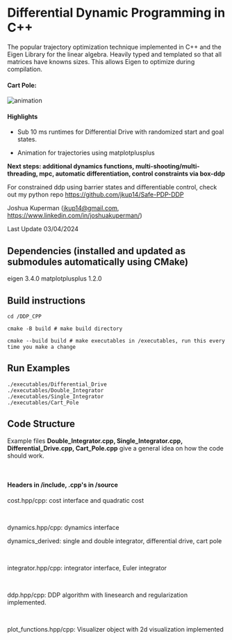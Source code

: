# Differential Dynamic Programming in C++
The popular trajectory optimization technique implemented in C++ and the Eigen Library for the linear algebra. Heavily typed and templated so that all matrices have knowns sizes. This allows Eigen to optimize during compilation. 

#### Cart Pole:
![animation](https://github.com/jkup14/DDP_CPP/cart_pole_animation.gif)

#### Highlights
* Sub 10 ms runtimes for Differential Drive with randomized start and goal states.

* Animation for trajectories using matplotplusplus

**Next steps: additional dynamics functions, multi-shooting/multi-threading, mpc, automatic differentiation, control constraints via box-ddp**

For constrained ddp using barrier states and differentiable control, check out my python repo https://github.com/jkup14/Safe-PDP-DDP

Joshua Kuperman (jkup14@gmail.com, https://www.linkedin.com/in/joshuakuperman/)

Last Update 03/04/2024

## Dependencies (installed and updated as submodules automatically using CMake)
eigen 3.4.0
matplotplusplus 1.2.0


## Build instructions
~~~
cd /DDP_CPP

cmake -B build # make build directory

cmake --build build # make executables in /executables, run this every time you make a change
~~~

## Run Examples
~~~
./executables/Differential_Drive
./executables/Double_Integrator
./executables/Single_Integrator
./executables/Cart_Pole
~~~

## Code Structure

Example files **Double_Integrator.cpp, Single_Integrator.cpp, Differential_Drive.cpp, Cart_Pole.cpp** give a general idea on how the code should work.  

$~$

#### Headers in /include, .cpp's in /source

cost.hpp/cpp: cost interface and quadratic cost 

$~$

dynamics.hpp/cpp: dynamics interface

dynamics_derived: single and double integrator, differential drive, cart pole 

$~$

integrator.hpp/cpp: integrator interface, Euler integrator

$~$

ddp.hpp/cpp: DDP algorithm with linesearch and regularization implemented. 

$~$

plot_functions.hpp/cpp: Visualizer object with 2d visualization implemented 

